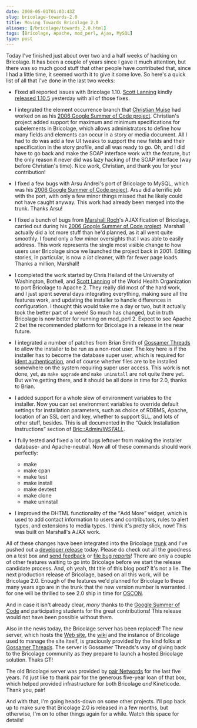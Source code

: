 ```yaml
--- 
date: 2008-05-01T01:03:43Z
slug: bricolage-towards-2.0
title: Moving Towards Bricolage 2.0
aliases: [/bricolage/towards_2.0.html]
tags: [Bricolage, Apache, mod_perl, Ajax, MySQL]
type: post
---
```


<p>Today I've finished just about over two and a half weeks of hacking on
Bricolage. It has been a couple of years since I gave it much attention, but
there was so much good stuff that other people have contributed that, since I
had a little time, it seemed worth it to give it some love. So here's a quick
list of all that I've done in the last two weeks:</p>

<ul>
  <li><p>Fixed all reported issues with Bricolage 1.10. <a href="http://use.perl.org/~slanning/" title="Scott Lanning on use Perl">Scott Lanning</a> kindly <a href="http://perlmonks.org/?node_id=683442" title="Bricolage 1.10.5 released, 1.11 imminent">released 1.10.5</a> yesterday with all of those fixes.</p></li>
  <li><p>I integrated the element occurrence branch that <a href="http://www.haz.ca/" title="">Christian Muise</a> had worked on as his <a href="http://code.google.com/soc/2006/bric/appinfo.html?csaid=BF87FD1CE9FF0758" title="Occurrence Specification">2006 Google Summer of Code project</a>. Christian's project added support for maximum and minimum specifications for subelements in Bricolage, which allows administrators to define how many fields and elements can occur in a story or media document. All I had to do was add a few UI tweaks to support the new fields and their specification in the story profile, and all was ready to go. Oh, and I did have to go back and make the SOAP interface work with the feature, but the only reason it never did was lazy hacking of the SOAP interface (way before Christian's time). Nice work, Christian, and thank you for your contribution!</p></li>
  <li><p>I fixed a few bugs with Arsu Andrei's port of Bricolage to MySQL, which was his <a href="http://code.google.com/soc/2006/bric/appinfo.html?csaid=61E07C2D23D20FEC" title="Database porting SOC Proposal">2006 Google Summer of Code project</a>. Arsu did a terrific job with the port, with only a few minor things missed that he likely could not have caught anyway. This work had already been merged into the trunk. Thanks Arsu!</p></li>
  <li><p>I fixed a bunch of bugs from <a href="http://mroch.com/" title="Marshall Roch">Marshall Roch</a>'s AJAXification of Bricolage, carried out during his <a href="http://code.google.com/soc/2006/bric/appinfo.html?csaid=934CEE0CC330C22A" title="AJAX element editing SOC proposal">2006 Google Summer of Code project</a>. Marshall actually did a lot more stuff than he'd planned, as it all went quite smoothly. I found only a few minor oversights that I was able to easily address. This work represents the single most visible change to how users user Bricolage since we launched the project back in 2001. Editing stories, in particular, is now a <em>lot</em> cleaner, with far fewer page loads. Thanks a million, Marshall!</p></li>
  <li><p>I completed the work started by Chris Heiland of the University of Washington, Bothell, and <a href="http://use.perl.org/~slanning/" title="Scott Lanning on use Perl">Scott Lanning</a> of the World Health Organization to port Bricolage to Apache 2. They really did most of the hard work, and I just spent several days integrating everything, making sure all the features work, and updating the installer to handle differences in configuration. I thought this would take me a day or two, but it actually took the better part of a week! So much has changed, but in truth Bricolage is now better for running on mod_perl 2. Expect to see Apache 2 bet the recommended platform for Bricolage in a release in the near future.</p></li>
  <li><p>I integrated a number of patches from Brian Smith of <a href="http://www.gossamer-threads.com/" title="Gossamer Threads: Creative Web Engineering">Gossamer Threads</a> to allow the installer to be run as a non-root user. The key here is if the installer has to become the database super user, which is required for <a href="http://www.depesz.com/index.php/2007/10/04/ident/" title="depesz: “FATAL: Ident authentication failed”, or how cool ideas get bad usage schemas">ident authentication</a>, and of course whether files are to be installed somewhere on the system requiring super user access. This work is not done, yet, as <code>make upgrade</code> and <code>make uninstall</code> are not quite there yet. But we're getting there, and it should be all done in time for 2.0, thanks to Brian.</p></li>
  <li><p>I added support for a whole slew of environment variables to the installer. Now you can set environment variables to override default settings for installation parameters, such as choice of RDBMS, Apache, location of an SSL cert and key, whether to support SLL, and lots of other stuff, besides. This is all documented in the <q>Quick Installation Instructions</q> section of <a href="http://www.bricolage.cc/docs/devel/api/?Bric::Admin" title="Bric::Admin documentation">Bric::Admin/<em>INSTALL</em></a>.</p></li>
  <li><p>I fully tested and fixed a lot of bugs leftover from making the installer database- and Apache-neutral. Now all of these commands should work perfectly:</p>
    <ul>
      <li>make</li>
      <li>make cpan</li>
      <li>make test</li>
      <li>make install</li>
      <li>make devtest</li>
      <li>make clone</li>
      <li>make uninstall</li>
    </ul>
  </li>
  <li><p>I improved the DHTML functionality of the <q>Add More</q> widget, which is used to add contact information to users and contributors, rules to alert types, and extensions to media types. I think it's pretty slick, now! This was built on Marshall's AJAX work.</p></li>
</ul>

<p>All of these changes have been integrated into the Bricolage <a href="http://svn.bricolage.cc/bricolage/trunk/" title="Bricolage in Subversion">trunk</a> and I've pushed out a <a href="http://bricolage.cc/news/announce/2008/04/30/bricolage-1.11.0/" title="Bricolage-Devel 1.11.0 Released">developer release</a> today. Please do check out all the goodness on a test box and <a href="http://bricolage.cc/support/lists" title="The Bricolage Mail Lists">send feedback</a> or <a href="http://bugs.bricolage.cc/" title="Bricolage Bug Tracker">file bug reports</a>! There are only a couple of other features waiting to go into Bricolage before we start the release candidate process. And, oh yeah, tht title of this blog post? It's not a lie. The next production release of Bricolage, based on all this work, will be Bricolage 2.0. Enough of the features we'd planned for Bricolage lo these many years ago are in the trunk that the new version number is warranted. I for one will be thrilled to see 2.0 ship in time for <a href="http://en.oreilly.com/oscon2008/public/content/home" title="OSCON 2008">OSCON</a>.</p>

<p>And in case it isn't already clear, <em>many</em> thanks to the <a href="http://code.google.com/soc/2006/" title="Google Summer of Code 2006">Google Summer of Code</a> and participating students for the great contributions! This release would not have been possible without them.</p>

<p>Also in the news today, the Bricolage server has been replaced! The new server, which hosts the <a href="http://www.bricolage.cc/" title="The Bricolage Web site">Web site</a>, the <a href="http://wiki.bricolage.cc/" title="The Bricolage Wiki">wiki</a> and the instance of Bricolage used to manage the site itself, is graciously provided by the kind folks at <a href="http://www.gossamer-threads.com/" title="Gossamer Threads: Creative Web Engineering">Gossamer Threads</a>. The server is Gossamer Threads's way of giving back to the Bricolage community as they prepare to launch a hosted Bricolage solution. Thaks GT!</p>

<p>The old Bricolage server was provided by <a href="http://pair.net" title="pair Networks">pair Networds</a> for the last five years. I'd just like to thank pair for the generous five-year loan of that box, which helped provided infrastructure for both Bricolage <em>and</em> Kineticode. Thank you, pair!</p>

<p>And with that, I'm going heads-down on some other projects. I'll pop back up to make sure that Bricolage 2.0 is released in a few months, but otherwise, I'm on to other things again for a while. Watch this space for details!</p>
